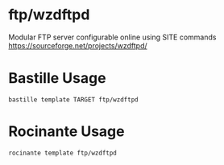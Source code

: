 # ftp/wzdftpd
Modular FTP server configurable online using SITE commands
https://sourceforge.net/projects/wzdftpd/

# Bastille Usage
```shell
bastille template TARGET ftp/wzdftpd
```

# Rocinante Usage
```shell
rocinante template ftp/wzdftpd
```

